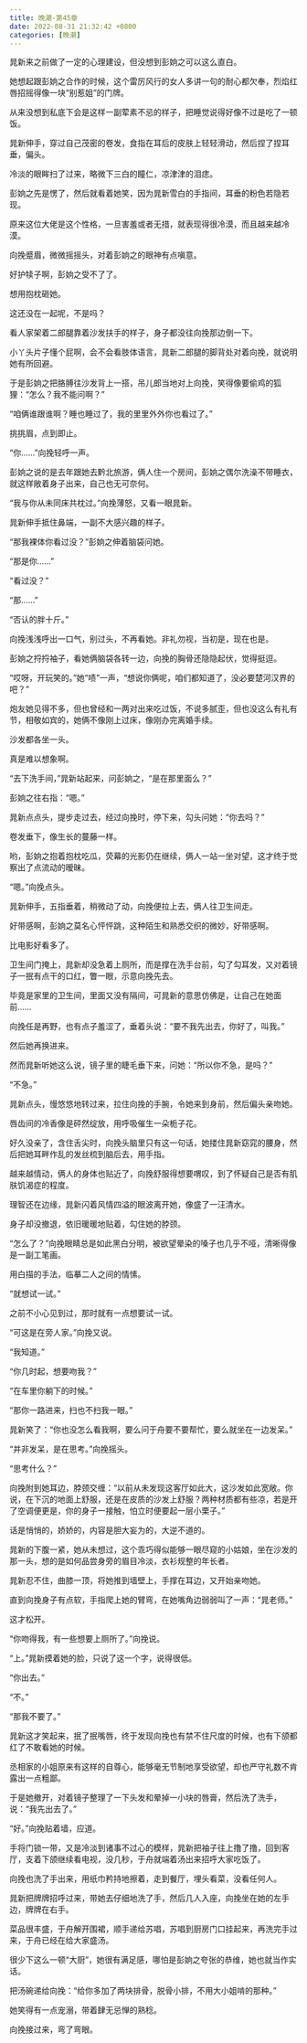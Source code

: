 ```yaml
---
title: 晚潮-第45章
date: 2022-08-31 21:32:42 +0800
categories: [晚潮]
---
```


晁新来之前做了一定的心理建设，但没想到彭姠之可以这么直白。

她想起跟彭姠之合作的时候，这个雷厉风行的女人多讲一句的耐心都欠奉，烈焰红唇招摇得像一块“别惹姐”的门牌。

从来没想到私底下会是这样一副荤素不忌的样子，把睡觉说得好像不过是吃了一顿饭。

晁新伸手，穿过自己茂密的卷发，食指在耳后的皮肤上轻轻滑动，然后捏了捏耳垂，偏头。

冷淡的眼眸扫了过来，略微下三白的瞳仁，凉津津的泪痣。

彭姠之先是愣了，然后就看着她笑，因为晁新雪白的手指间，耳垂的粉色若隐若现。

原来这位大佬是这个性格，一旦害羞或者无措，就表现得很冷漠，而且越来越冷漠。

向挽蹙眉，微微摇摇头，对着彭姠之的眼神有点嗔意。

好护犊子啊，彭姠之受不了了。

想用抱枕砸她。

这还没在一起呢，不是吗？

看人家架着二郎腿靠着沙发扶手的样子，身子都没往向挽那边倒一下。

小丫头片子懂个屁啊，会不会看肢体语言，晁新二郎腿的脚背处对着向挽，就说明她有所回避。

于是彭姠之把胳膊往沙发背上一搭，吊儿郎当地对上向挽，笑得像要偷鸡的狐狸：“怎么？我不能问啊？”

“咱俩谁跟谁啊？睡也睡过了，我的里里外外你也看过了。”

挑挑眉，点到即止。

“你……”向挽轻呼一声。

彭姠之说的是去年跟她去黔北旅游，俩人住一个房间，彭姠之偶尔洗澡不带睡衣，就这样敞着身子出来，自己也无可奈何。

“我与你从未同床共枕过。”向挽薄怒，又看一眼晁新。

晁新伸手抵住鼻端，一副不大感兴趣的样子。

“那我裸体你看过没？”彭姠之伸着脑袋问她。

“那是你……”

“看过没？”

“那……”

“否认的胖十斤。”

向挽浅浅呼出一口气，别过头，不再看她。非礼勿视，当初是，现在也是。

彭姠之捋捋袖子，看她俩脑袋各转一边，向挽的胸骨还隐隐起伏，觉得挺逗。

“哎呀，开玩笑的。”她“啧”一声，“想说你俩呢，咱们都知道了，没必要楚河汉界的吧？”

炮友她见得不多，但也曾经和一两对出来吃过饭，不说多腻歪，但也没这么有礼有节，相敬如宾的，她俩不像刚上过床，像刚办完离婚手续。

沙发都各坐一头。

真是难以想象啊。

“去下洗手间，”晁新站起来，问彭姠之，“是在那里面么？”

彭姠之往右指：“嗯。”

晁新点点头，提步走过去，经过向挽时，停下来，勾头问她：“你去吗？”

卷发垂下，像生长的蔓藤一样。

哟，彭姠之抱着抱枕吃瓜，荧幕的光影仍在继续，俩人一站一坐对望，这才终于觉察出了点流动的暧昧。

“嗯。”向挽点头。

晁新伸手，五指垂着，稍微动了动，向挽便拉上去，俩人往卫生间走。

好带感啊，彭姠之莫名心怦怦跳，这种陌生和熟悉交织的微妙，好带感啊。

比电影好看多了。

卫生间门掩上，晁新却没急着上厕所，而是撑在洗手台前，勾了勾耳发，又对着镜子一抿有点干的口红，瞥一眼，示意向挽先去。

毕竟是家里的卫生间，里面又没有隔间，可晁新的意思仿佛是，让自己在她面前……

向挽任是再野，也有点子羞涩了，垂着头说：“要不我先出去，你好了，叫我。”

然后她再换进来。

然而晁新听她这么说，镜子里的睫毛垂下来，问她：“所以你不急，是吗？”

“不急。”

晁新点头，慢悠悠地转过来，拉住向挽的手腕，令她来到身前，然后偏头亲吻她。

唇齿间的冷香像是砰然绽放，用呼吸催生一朵栀子花。

好久没亲了，含住舌尖时，向挽头脑里只有这一句话，她搂住晁新窈窕的腰身，然后把她耳畔作乱的发丝梳到脑后去，用手指。

越来越情动，俩人的身体也贴近了，向挽舒服得想要喟叹，到了怀疑自己是否有肌肤饥渴症的程度。

理智还在边缘，晁新闪着风情四溢的眼波离开她，像盛了一汪清水。

身子却没撤退，依旧暖暖地贴着，勾住她的脖颈。

“怎么了？”向挽眼睛总是如此黑白分明，被欲望晕染的嗓子也几乎不哑，清晰得像是一副工笔画。

用白描的手法，临摹二人之间的情愫。

“就想试一试。”

之前不小心见到过，那时就有一点想要试一试。

“可这是在旁人家。”向挽又说。

“我知道。”

“你几时起，想要吻我？”

“在车里你躺下的时候。”

“那你一路进来，扫也不扫我一眼。”

晁新笑了：“你也没怎么看我啊，要么问于舟要不要帮忙，要么就坐在一边发呆。”

“并非发呆，是在思考。”向挽摇头。

“思考什么？”

向挽附到她耳边，脖颈交缠：“以前从未发现这客厅如此大，这沙发如此宽敞。你说，在下沉的地面上舒服，还是在皮质的沙发上舒服？两种材质都有些凉，若是开了空调便更是，你的身子一接触，怕立时便要起一层小栗子。”

话是悄悄的，娇娇的，内容是胆大妄为的，大逆不道的。

晁新的下腹一紧，她从未想过，这个乖巧得似能够一眼尽窥的小姑娘，坐在沙发的那一头，想的是如何品尝身旁的眉目冷淡，衣衫规整的年长者。

晁新忍不住，曲膝一顶，将她推到墙壁上，手撑在耳边，又开始亲吻她。

直到向挽身子有点软，手指爬上她的臂弯，在她嘴角边弱弱叫了一声：“晁老师。”

这才松开。

“你吻得我，有一些想要上厕所了。”向挽说。

“上。”晁新摸着她的脸，只说了这一个字，说得很低。

“你出去。”

“不。”

“那我不要了。”

晁新这才笑起来，抿了抿嘴唇，终于发现向挽也有禁不住尺度的时候，也有下颌都红了不敢看她的时候。

丞相家的小姐原来有这样的自尊心，能够毫无节制地享受欲望，却也严守礼数不肯露出一点粗鄙。

于是她撤开，对着镜子整理了一下头发和晕掉一小块的唇膏，然后洗了洗手，说：“我先出去了。”

“好。”向挽贴着墙，应道。

手将门锁一带，又是冷淡到诸事不过心的模样，晁新把袖子往上撸了撸，回到客厅，支着下颌继续看电视，没几秒，于舟就端着汤出来招呼大家吃饭了。

向挽也洗了手出来，用纸巾矜持地擦着，走到餐厅，埋头看菜，没看任何人。

晁新把牌牌招呼过来，带她去仔细地洗了手，然后几人入座，向挽坐在她的左手边，牌牌在右手。

菜品很丰盛，于舟解开围裙，顺手递给苏唱，苏唱到厨房门口挂起来，再洗完手过来，于舟已经在给大家盛汤。

很少下这么一顿“大厨”，她很有满足感，哪怕是彭姠之夸张的恭维，她也就当作实话。

把汤碗递给向挽：“给你多加了两块排骨，脱骨小排，不用大小姐啃的那种。”

她笑得有一点宠溺，带着肆无忌惮的熟稔。

向挽接过来，弯了弯眼。

